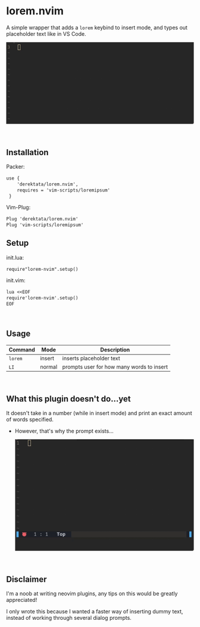 # lorem.nvim

A simple wrapper that adds a `lorem` keybind to insert mode, and types out placeholder text like in VS Code.

![lorem](./_examples/lorem.gif)

<br>



## Installation

Packer:

    use { 
        'derektata/lorem.nvim',
        requires = 'vim-scripts/loremipsum'
     }

Vim-Plug:

    Plug 'derektata/lorem.nvim'
    Plug 'vim-scripts/loremipsum'

## Setup
init.lua:
    
    require"lorem-nvim".setup()

init.vim:

    lua <<EOF
    require'lorem-nvim'.setup()
    EOF

<br>

## Usage

| Command | Mode   | Description                               |
|---------|--------|-------------------------------------------|
| `lorem` | insert | inserts placeholder text                  |
| `LI`    | normal | prompts user for how many words to insert |


<br>

## What this plugin doesn't do...yet 
It doesn't take in a number (while in insert mode) and print an exact amount of words specified.
    
- However, that's why the prompt exists...

    ![](./_examples/lorem-prompt.gif)

<br>

## Disclaimer
I'm a noob at writing neovim plugins, any tips on this would be greatly appreciated!

I only wrote this because I wanted a faster way of inserting dummy text, instead of working through several dialog prompts.
